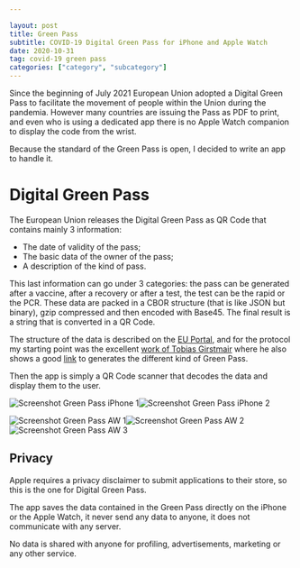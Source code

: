 ```yaml
---

layout: post
title: Green Pass
subtitle: COVID-19 Digital Green Pass for iPhone and Apple Watch
date: 2020-10-31
tag: covid-19 green pass
categories: ["category", "subcategory"]
---
```


Since the beginning of July 2021 European Union adopted a Digital Green Pass to facilitate the movement of people within the Union during the pandemia. However many countries are issuing the Pass as PDF to print, and even who is using a dedicated app there is no Apple Watch companion to display the code from the wrist.

Because the standard of the Green Pass is open, I decided to write an app to handle it.

# Digital Green Pass

The European Union releases the Digital Green Pass as QR Code that contains mainly 3 information:

- The date of validity of the pass;
- The basic data of the owner of the pass;
- A description of the kind of pass.

This last information can go under 3 categories: the pass can be generated after a vaccine, after a recovery or after a test, the test can be the rapid or the PCR. These data are packed in a CBOR structure (that is like JSON but binary), gzip compressed and then encoded with Base45. The final result is a string that is converted in a QR Code.

The structure of the data is described on the [EU Portal](https://ec.europa.eu/health/sites/default/files/ehealth/docs/covid-certificate_json_specification_en.pdf), and for the protocol my starting point was the excellent [work of Tobias Girstmair](https://gir.st/blog/greenpass.html) where he also shows a good [link](https://dgc.a-sit.at/ehn/) to generates the different kind of Green Pass. 

Then the app is simply a QR Code scanner that decodes the data and display them to the user.

![Screenshot Green Pass iPhone 1](/assets/img/green-pass-01.png)![Screenshot Green Pass iPhone 2](/assets/img/green-pass-02.png)

![Screenshot Green Pass AW 1](/assets/img/green-pass-03.png)![Screenshot Green Pass AW 2](/assets/img/green-pass-04.png)![Screenshot Green Pass AW 3](/assets/img/green-pass-05.png)

## Privacy

Apple requires a privacy disclaimer to submit applications to their store, so this is the one for Digital Green Pass.

The app saves the data contained in the Green Pass directly on the iPhone or the Apple Watch, it never send any data to anyone, it does not communicate with any server.

No data is shared with anyone for profiling, advertisements, marketing or any other service.